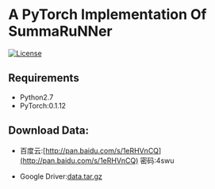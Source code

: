 # A PyTorch Implementation Of SummaRuNNer

[![License](https://img.shields.io/badge/license-MIT-000000.svg)](https://opensource.org/licenses/MIT)


## Requirements

+ Python2.7
+ PyTorch:0.1.12

## Download Data:  

+ 百度云:[http://pan.baidu.com/s/1eRHVnCQ](http://pan.baidu.com/s/1eRHVnCQ) 密码:4swu  

+ Google Driver:[data.tar.gz](https://drive.google.com/file/d/0BwPf3LsqxMV2eXhtQkV1QkJhN2c/view?usp=sharing)
